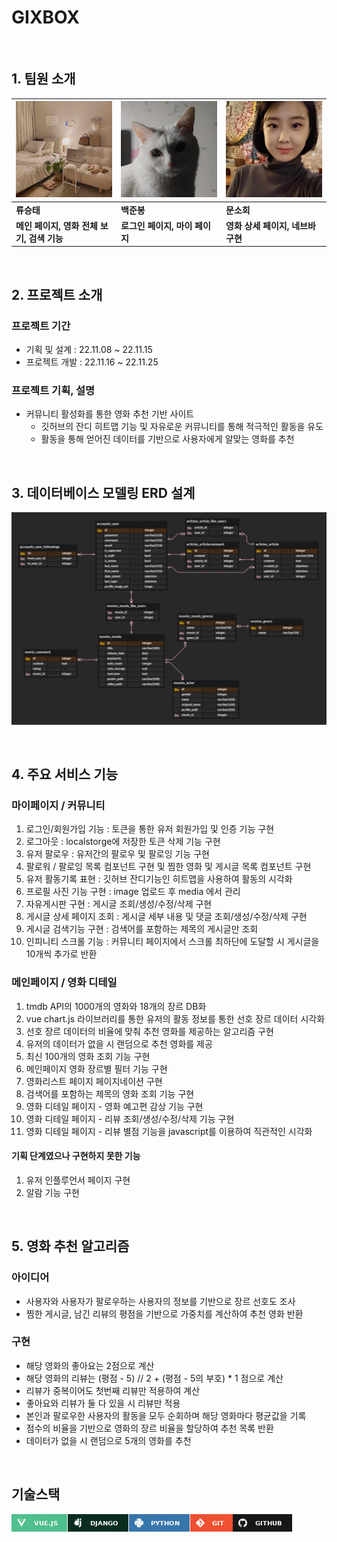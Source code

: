 # GIXBOX

<br>

## 1. 팀원 소개

| [![img](README.assets/81846487.jpeg)](https://github.com/seungtaeryu/) | [![img](README.assets/88614621.jpeg)](https://github.com/becoding96) | [![img](README.assets/109332850.jpeg)](https://github.com/soheemoon37) |
| ------------------------------------------------------------ | ------------------------------------------------------------ | ------------------------------------------------------------ |
| **류승태**                                                   | **백준봉**                                                   | **문소희**                                                   |
| **메인 페이지, 영화 전체 보기, 검색 기능**                   | **로그인 페이지, 마이 페이지**                               | **영화 상세 페이지, 네브바 구현**                            |

<br>

## 2. 프로젝트 소개

### 프로젝트 기간

- 기획 및 설계 : 22.11.08 ~ 22.11.15
- 프로젝트 개발 :  22.11.16 ~ 22.11.25

### 프로젝트 기획, 설명

- 커뮤니티 활성화를 통한 영화 추천 기반 사이트
  - 깃허브의 잔디 히트맵 기능 및 자유로운 커뮤니티를 통해 적극적인 활동을 유도
  - 활동을 통해 얻어진 데이터를 기반으로 사용자에게 알맞는 영화를 추천

<br>

## 3. 데이터베이스 모델링 ERD 설계

![GITBOX_ERD](README.assets/GITBOX_ERD.PNG)

<br>

## 4. 주요 서비스 기능

### 마이페이지 / 커뮤니티

1. 로그인/회원가입 기능 : 토큰을 통한 유저 회원가입 및 인증 기능 구현
2. 로그아웃 :  localstorge에 저장한 토큰 삭제 기능 구현
3. 유저 팔로우 : 유저간의 팔로우 및 팔로잉 기능 구현
4. 팔로워 / 팔로잉 목록 컴포넌트 구현 및 찜한 영화 및 게시글 목록 컴포넌트 구현
5. 유저 활동기록 표현 : 깃허브 잔디기능인 히트맵을 사용하여 활동의 시각화 
6. 프로필 사진 기능 구현 : image 업로드 후 media 에서 관리 
7. 자유게시판 구현 : 게시글 조회/생성/수정/삭제 구현
8. 게시글 상세 페이지 조회 : 게시글 세부 내용 및 댓글 조회/생성/수정/삭제 구현
9. 게시글 검색기능 구현 : 검색어를 포함하는 제목의 게시글만 조회
10. 인피니티 스크롤 기능 : 커뮤니티 페이지에서 스크롤 최하단에 도달할 시 게시글을 10개씩 추가로 반환

### 메인페이지 / 영화 디테일

1. tmdb API의 1000개의 영화와 18개의 장르 DB화
2. vue chart.js 라이브러리를 통한 유저의 활동 정보를 통한 선호 장르 데이터 시각화
3. 선호 장르 데이터의 비율에 맞춰 추천 영화를 제공하는 알고리즘 구현
4. 유저의 데이터가 없을 시 랜덤으로 추천 영화를 제공
5. 최신 100개의 영화 조회 기능 구현
6. 메인페이지 영화 장르별 필터 기능 구현
7. 영화리스트 페이지 페이지네이션 구현
8. 검색어를 포함하는 제목의 영화 조회 기능 구현 
9. 영화 디테일 페이지 - 영화 예고편 감상 기능 구현
10. 영화 디테일 페이지 - 리뷰 조회/생성/수정/삭제 기능 구현
11. 영화 디테일 페이지 - 리뷰 별점 기능을 javascript를 이용하여 직관적인 시각화

#### 기획 단계였으나 구현하지 못한 기능

1. 유저 인플루언서 페이지 구현
2. 알람 기능 구현 

<br>

## 5. 영화 추천 알고리즘

### 아이디어

- 사용자와 사용자가 팔로우하는 사용자의 정보를 기반으로 장르 선호도 조사
- 찜한 게시글, 남긴 리뷰의 평점을 기반으로 가중치를 계산하여 추천 영화 반환

### 구현

- 해당 영화의 좋아요는 2점으로 계산
- 해당 영화의 리뷰는 (평점 - 5) // 2 + (평점 - 5의 부호) * 1 점으로 계산
- 리뷰가 중복이어도 첫번째 리뷰만 적용하여 계산
- 좋아요와 리뷰가 둘 다 있을 시 리뷰만 적용
- 본인과 팔로우한 사용자의 활동을 모두 순회하며 해당 영화마다 평균값을 기록
- 점수의 비율을 기반으로 영화의 장르 비율을 할당하여 추천 목록 반환
- 데이터가 없을 시 랜덤으로 5개의 영화를 추천

<br>

## 기술스택

![img](README.assets/img.jpg)![img](README.assets/img-1669334255908-1.jpg)![img](README.assets/img-1669334255908-2.jpg)![img](README.assets/img-1669334307714-16.jpg)![img](README.assets/img-1669334302993-13.jpg)



